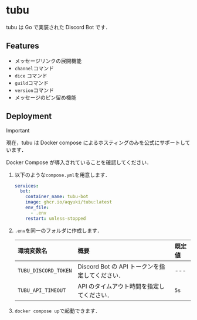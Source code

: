 # tubu

tubu は Go で実装された Discord Bot です．

## Features

- メッセージリンクの展開機能
- `channel`コマンド
- `dice` コマンド
- `guild`コマンド
- `version`コマンド
- メッセージのピン留め機能

## Deployment

> [!IMPORTANT]
> 現在，tubu は Docker compose によるホスティングのみを公式にサポートしています．

Docker Compose が導入されていることを確認してください．

1. 以下のような`compose.yml`を用意します．

   ```yaml
   services:
     bot:
       container_name: tubu-bot
       image: ghcr.io/aqyuki/tubu:latest
       env_file:
         - .env
       restart: unless-stopped
   ```

2. `.env`を同一のフォルダに作成します．

   | 環境変数名           | 概要                                            | 既定値 |
   | :------------------- | :---------------------------------------------- | :----- |
   | `TUBU_DISCORD_TOKEN` | Discord Bot の API トークンを指定してください． | ---    |
   | `TUBU_API_TIMEOUT`   | API のタイムアウト時間を指定してください．      | `5s`   |

3. `docker compose up`で起動できます．
